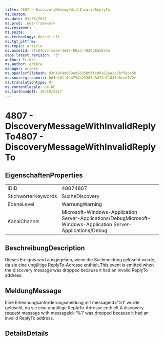 ```yaml
---
title: 4807 - DiscoveryMessageWithInvalidReplyTo
ms.custom: 
ms.date: 03/30/2017
ms.prod: .net-framework
ms.reviewer: 
ms.suite: 
ms.technology: dotnet-clr
ms.tgt_pltfrm: 
ms.topic: article
ms.assetid: 7f104c23-cee3-4e22-89ad-4934b8a587bb
caps.latest.revision: "3"
author: Erikre
ms.author: erikre
manager: erikre
ms.openlocfilehash: d3049f49868e98605b9ffcd0162aa2e7bffeb45b
ms.sourcegitcommit: bd1ef61f4bb794b25383d3d72e71041a5ced172e
ms.translationtype: MT
ms.contentlocale: de-DE
ms.lasthandoff: 10/18/2017
---
```

# <a name="4807---discoverymessagewithinvalidreplyto"></a><span data-ttu-id="eef46-102">4807 - DiscoveryMessageWithInvalidReplyTo</span><span class="sxs-lookup"><span data-stu-id="eef46-102">4807 - DiscoveryMessageWithInvalidReplyTo</span></span>
## <a name="properties"></a><span data-ttu-id="eef46-103">Eigenschaften</span><span class="sxs-lookup"><span data-stu-id="eef46-103">Properties</span></span>  
  
|||  
|-|-|  
|<span data-ttu-id="eef46-104">ID</span><span class="sxs-lookup"><span data-stu-id="eef46-104">ID</span></span>|<span data-ttu-id="eef46-105">4807</span><span class="sxs-lookup"><span data-stu-id="eef46-105">4807</span></span>|  
|<span data-ttu-id="eef46-106">Stichwörter</span><span class="sxs-lookup"><span data-stu-id="eef46-106">Keywords</span></span>|<span data-ttu-id="eef46-107">Suche</span><span class="sxs-lookup"><span data-stu-id="eef46-107">Discovery</span></span>|  
|<span data-ttu-id="eef46-108">Ebene</span><span class="sxs-lookup"><span data-stu-id="eef46-108">Level</span></span>|<span data-ttu-id="eef46-109">Warnung</span><span class="sxs-lookup"><span data-stu-id="eef46-109">Warning</span></span>|  
|<span data-ttu-id="eef46-110">Kanal</span><span class="sxs-lookup"><span data-stu-id="eef46-110">Channel</span></span>|<span data-ttu-id="eef46-111">Microsoft-Windows-Application Server-Applications/Debug</span><span class="sxs-lookup"><span data-stu-id="eef46-111">Microsoft-Windows-Application Server-Applications/Debug</span></span>|  
  
## <a name="description"></a><span data-ttu-id="eef46-112">Beschreibung</span><span class="sxs-lookup"><span data-stu-id="eef46-112">Description</span></span>  
 <span data-ttu-id="eef46-113">Dieses Ereignis wird ausgegeben, wenn die Suchmeldung gelöscht wurde, da sie eine ungültige ReplyTo-Adresse enthielt.</span><span class="sxs-lookup"><span data-stu-id="eef46-113">This event is emitted when the discovery message was dropped because it had an invalid ReplyTo address.</span></span>  
  
## <a name="message"></a><span data-ttu-id="eef46-114">Meldung</span><span class="sxs-lookup"><span data-stu-id="eef46-114">Message</span></span>  
 <span data-ttu-id="eef46-115">Eine Erkennungsanforderungsmeldung mit messageId='%1' wurde gelöscht, da sie eine ungültige ReplyTo-Adresse enthielt.</span><span class="sxs-lookup"><span data-stu-id="eef46-115">A discovery request message with messageId='%1' was dropped because it had an invalid ReplyTo address.</span></span>  
  
## <a name="details"></a><span data-ttu-id="eef46-116">Details</span><span class="sxs-lookup"><span data-stu-id="eef46-116">Details</span></span>
